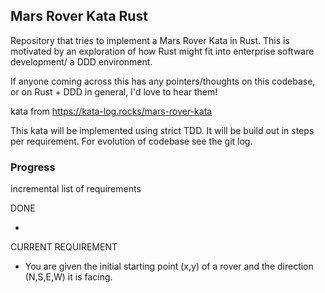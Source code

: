 ## Mars Rover Kata Rust

Repository that tries to implement a Mars Rover Kata in Rust.
This is motivated by an exploration of how Rust might fit into
enterprise software development/ a DDD environment.

If anyone coming across this has any pointers/thoughts on this codebase, or on Rust + DDD in general, I'd love to hear them!

kata from https://kata-log.rocks/mars-rover-kata

This kata will be implemented using strict TDD. It will be build out in steps per requirement.
For evolution of codebase see the git log.

### Progress
incremental list of requirements


DONE

- 
CURRENT REQUIREMENT

- You are given the initial starting point (x,y) of a rover and the direction (N,S,E,W) it is facing.